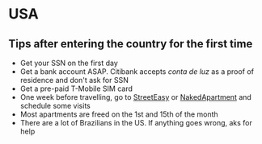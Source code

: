 # USA

## Tips after entering the country for the first time
- Get your SSN on the first day
- Get a bank account ASAP. Citibank accepts *conta de luz* as a proof of residence and don't ask for SSN
- Get a pre-paid T-Mobile SIM card
- One week before travelling, go to [StreetEasy](https://streeteasy.com) or [NakedApartment](https://www.nakedapartments.com/) and schedule some visits
- Most apartments are freed on the 1st and 15th of the month
- There are a lot of Brazilians in the US. If anything goes wrong, aks for help

